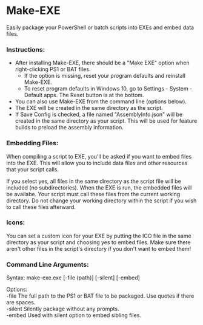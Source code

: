 # Make-EXE
Easily package your PowerShell or batch scripts into EXEs and embed data files.

### Instructions:
* After installing Make-EXE, there should be a "Make EXE" option when right-clicking PS1 or BAT files.
  * If the option is missing, reset your program defaults and reinstall Make-EXE.
  * To reset program defaults in Windows 10, go to Settings - System - Default apps.  The Reset button is at the bottom.
* You can also use Make-EXE from the command line (options below).
* The EXE will be created in the same directory as the script.
* If Save Config is checked, a file named "AssemblyInfo.json" will be created in the same directory as your script.  This will be used for feature builds to preload the assembly information.

### Embedding Files:
When compiling a script to EXE, you'll be asked if you want to embed files into the EXE.  This will allow you to include data files and other resources that your script calls.

If you select yes, all files in the same directory as the script file will be included (no subdirectories).  When the EXE is run, the embedded files will be availabe.  Your script must call these files from the current working directory.  Do not change your working directory within the script if you wish to call these files afterward.

### Icons:
You can set a custom icon for your EXE by putting the ICO file in the same directory as your script and choosing yes to embed files.  Make sure there aren't other files in the script's directory if you don't want to embed them!

### Command Line Arguments:
Syntax: make-exe.exe [-file (path)] [-silent] [-embed]

Options:<br>
    -file   The full path to the PS1 or BAT file to be packaged.  Use quotes if there are spaces.<br>
    -silent   Silently package without any prompts.<br>
    -embed   Used with silent option to embed sibling files.<br>
